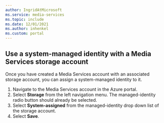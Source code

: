 ```yaml
---
author: IngridAtMicrosoft
ms.service: media-services 
ms.topic: include
ms.date: 12/01/2021
ms.author: inhenkel
ms.custom: portal
---
```


<!-- Use the portal to add a system managed identity to a media services storage account -->

## Use a system-managed identity with a Media Services storage account

Once you have created a Media Services account with an associated storage account, you can assign a system-managed identity to it.

1. Navigate to the Media Services account in the Azure portal.
1. Select **Storage** from the left navigation menu. The managed-identity radio button should already be selected.
1. Select **System-assigned** from the managed-identity drop down list of the storage account.
1. Select **Save**.